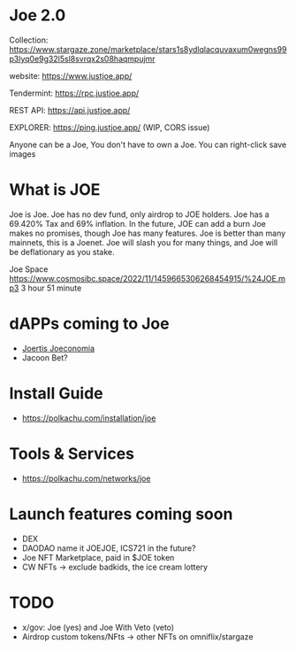 # Joe 2.0

Collection: <https://www.stargaze.zone/marketplace/stars1s8ydlqlacquvaxum0wegns99p3lyq0e9g32l5sl8svrqx2s08haqmpujmr>

website: <https://www.justjoe.app/>

Tendermint: <https://rpc.justjoe.app/>

REST API: <https://api.justjoe.app/>

EXPLORER: <https://ping.justjoe.app/> (WIP, CORS issue)


Anyone can be a Joe, You don't have to own a Joe. You can right-click save images

# What is JOE

Joe is Joe.
Joe has no dev fund, only airdrop to JOE holders.
Joe has a 69.420% Tax and 69% inflation.
In the future, JOE can add a burn
Joe makes no promises, though Joe has many features.
Joe is better than many mainnets, this is a Joenet.
Joe will slash you for many things, and Joe will be deflationary as you stake.

Joe Space <https://www.cosmosibc.space/2022/11/1459665306268454915/%24JOE.mp3>
3 hour 51 minute

# dAPPs coming to Joe
- [Joertis Joeconomia](https://twitter.com/Cryptomancer__/status/1594283077882232834?s=20&t=SJJFfDS5ELmaBCj0JDgyhQ)
- Jacoon Bet?

# Install Guide
- https://polkachu.com/installation/joe

# Tools & Services

- https://polkachu.com/networks/joe


# Launch features coming soon
- DEX
- DAODAO name it JOEJOE, ICS721 in the future?
- Joe NFT Marketplace, paid in $JOE token
- CW NFTs -> exclude badkids, the ice cream lottery

# TODO
- x/gov: Joe (yes) and Joe With Veto (veto)
- Airdrop custom tokens/NFts -> other NFTs on omniflix/stargaze